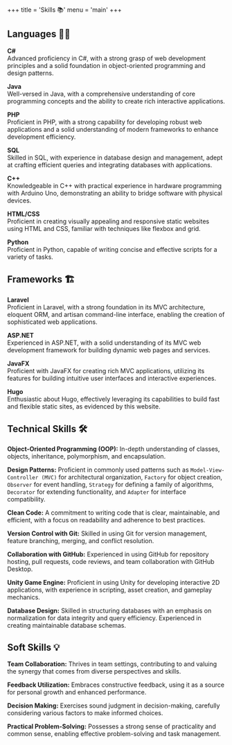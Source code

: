 +++
title = 'Skills 📚'
menu = 'main'
+++

## Languages 👨‍💻

**C#**  
Advanced proficiency in C#, with a strong grasp of web development principles and a solid foundation in object-oriented programming and design patterns.

**Java**  
Well-versed in Java, with a comprehensive understanding of core programming concepts and the ability to create rich interactive applications.

**PHP**  
Proficient in PHP, with a strong capability for developing robust web applications and a solid understanding of modern frameworks to enhance development efficiency.

**SQL**  
Skilled in SQL, with experience in database design and management, adept at crafting efficient queries and integrating databases with applications.

**C++**  
Knowledgeable in C++ with practical experience in hardware programming with Arduino Uno, demonstrating an ability to bridge software with physical devices.

**HTML/CSS**  
Proficient in creating visually appealing and responsive static websites using HTML and CSS, familiar with techniques like flexbox and grid.

**Python**  
Proficient in Python, capable of writing concise and effective scripts for a variety of tasks.

## Frameworks 🏗️

**Laravel**  
Proficient in Laravel, with a strong foundation in its MVC architecture, eloquent ORM, and artisan command-line interface, enabling the creation of sophisticated web applications.

**ASP.NET**  
Experienced in ASP.NET, with a solid understanding of its MVC web development framework for building dynamic web pages and services.

**JavaFX**  
Proficient with JavaFX for creating rich MVC applications, utilizing its features for building intuitive user interfaces and interactive experiences.

**Hugo**  
Enthusiastic about Hugo, effectively leveraging its capabilities to build fast and flexible static sites, as evidenced by this website.

## Technical Skills 🛠️

**Object-Oriented Programming (OOP):** In-depth understanding of classes, objects, inheritance, polymorphism, and encapsulation.

**Design Patterns:** Proficient in commonly used patterns such as `Model-View-Controller (MVC)` for architectural organization, `Factory` for object creation, `Observer` for event handling, `Strategy` for defining a family of algorithms, `Decorator` for extending functionality, and `Adapter` for interface compatibility.

**Clean Code:** A commitment to writing code that is clear, maintainable, and efficient, with a focus on readability and adherence to best practices.

**Version Control with Git:** Skilled in using Git for version management, feature branching, merging, and conflict resolution.

**Collaboration with GitHub:** Experienced in using GitHub for repository hosting, pull requests, code reviews, and team collaboration with GitHub Desktop.

**Unity Game Engine:** Proficient in using Unity for developing interactive 2D applications, with experience in scripting, asset creation, and gameplay mechanics.

**Database Design:** Skilled in structuring databases with an emphasis on normalization for data integrity and query efficiency. Experienced in creating maintainable database schemas.


## Soft Skills 💡

**Team Collaboration:** Thrives in team settings, contributing to and valuing the synergy that comes from diverse perspectives and skills.

**Feedback Utilization:** Embraces constructive feedback, using it as a source for personal growth and enhanced performance.

**Decision Making:** Exercises sound judgment in decision-making, carefully considering various factors to make informed choices.

**Practical Problem-Solving:** Possesses a strong sense of practicality and common sense, enabling effective problem-solving and task management.
